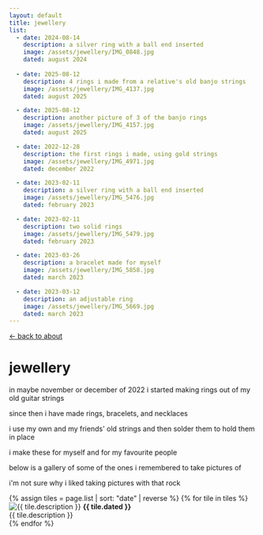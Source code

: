 ```yaml
---
layout: default
title: jewellery
list:
  - date: 2024-08-14
    description: a silver ring with a ball end inserted
    image: /assets/jewellery/IMG_0848.jpg
    dated: august 2024
    
  - date: 2025-08-12
    description: 4 rings i made from a relative's old banjo strings
    image: /assets/jewellery/IMG_4137.jpg
    dated: august 2025

  - date: 2025-08-12
    description: another picture of 3 of the banjo rings
    image: /assets/jewellery/IMG_4157.jpg
    dated: august 2025

  - date: 2022-12-28
    description: the first rings i made, using gold strings
    image: /assets/jewellery/IMG_4971.jpg
    dated: december 2022

  - date: 2023-02-11
    description: a silver ring with a ball end inserted
    image: /assets/jewellery/IMG_5476.jpg
    dated: february 2023

  - date: 2023-02-11
    description: two solid rings
    image: /assets/jewellery/IMG_5479.jpg
    dated: february 2023

  - date: 2023-03-26
    description: a bracelet made for myself
    image: /assets/jewellery/IMG_5858.jpg
    dated: march 2023

  - date: 2023-03-12
    description: an adjustable ring
    image: /assets/jewellery/IMG_5669.jpg
    dated: march 2023
---
```


<a href="/">← back to about</a>

# jewellery

in maybe november or december of 2022 i started making rings out of my old guitar strings

since then i have made rings, bracelets, and necklaces

i use my own and my friends' old strings and then solder them to hold them in place

i make these for myself and for my favourite people

below is a gallery of some of the ones i remembered to take pictures of

i'm not sure why i liked taking pictures with that rock

<div class="gallery">
  {% assign tiles = page.list | sort: "date" | reverse %}
  {% for tile in tiles %}
    <div class="gallery-tile">
      <img src="{{ tile.image }}" alt="{{ tile.description }}" class="tile-cover">
      <strong class="gallery-date">{{ tile.dated }}</strong><br>
      <span>{{ tile.description }}</span>
    </div>
  {% endfor %}
</div>
